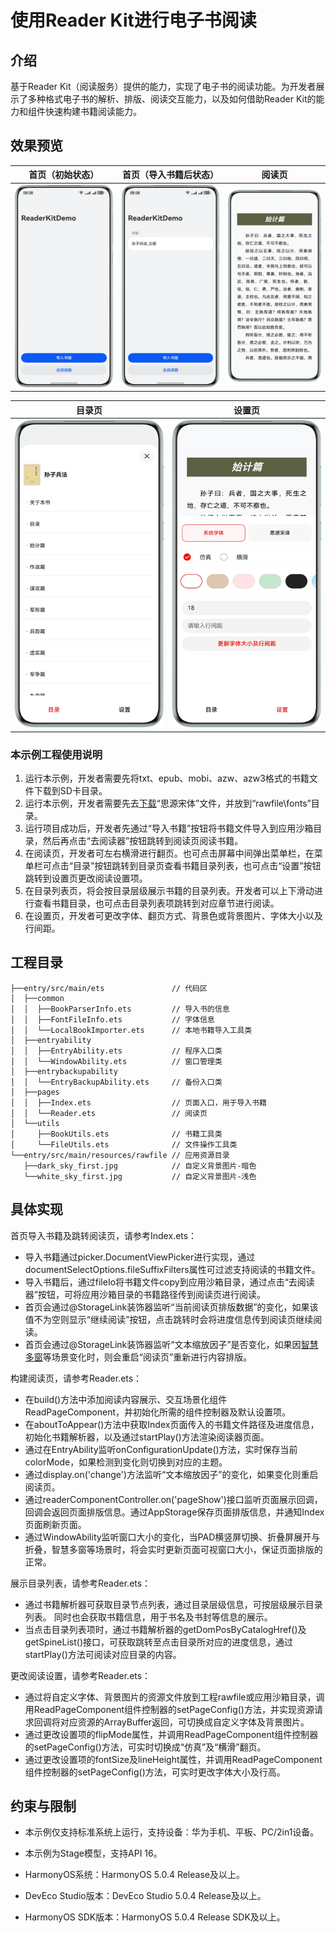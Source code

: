 # 使用Reader Kit进行电子书阅读
## 介绍
基于Reader Kit（阅读服务）提供的能力，实现了电子书的阅读功能。为开发者展示了多种格式电子书的解析、排版、阅读交互能力，以及如何借助Reader Kit的能力和组件快速构建书籍阅读能力。

## 效果预览
| **首页（初始状态）**                            | **首页（导入书籍后状态）**                              | **阅读页**                                |
|-----------------------------------------|----------------------------------------------|-----------------------------------------|
| ![avatar](screenshots/device/main1_page.png) | ![avatar](screenshots/device/main2_page.png) | ![avatar](screenshots/device/reader_page.png) | 

| **目录页**                            | **设置页**                           |
|-----------------------------------------|-----------------------------------------|
| ![avatar](screenshots/device/catalog_page.png) | ![avatar](screenshots/device/settings_page.png) |

### 本示例工程使用说明

1. 运行本示例，开发者需要先将txt、epub、mobi、azw、azw3格式的书籍文件下载到SD卡目录。
2. 运行本示例，开发者需要先去[下载](https://github.com/adobe-fonts/source-han-serif/tree/release?tab=readme-ov-file)“思源宋体”文件，并放到“rawfile\fonts”目录。
3. 运行项目成功后，开发者先通过“导入书籍”按钮将书籍文件导入到应用沙箱目录，然后再点击“去阅读器”按钮跳转到阅读页阅读书籍。
4. 在阅读页，开发者可左右横滑进行翻页。也可点击屏幕中间弹出菜单栏，在菜单栏可点击“目录”按钮跳转到目录页查看书籍目录列表，也可点击“设置”按钮跳转到设置页更改阅读设置项。
5. 在目录列表页，将会按目录层级展示书籍的目录列表。开发者可以上下滑动进行查看书籍目录，也可点击目录列表项跳转到对应章节进行阅读。
6. 在设置页，开发者可更改字体、翻页方式、背景色或背景图片、字体大小以及行间距。

## 工程目录
````
├──entry/src/main/ets	            // 代码区
│  ├──common
│  │  ├──BookParserInfo.ets         // 导入书的信息
│  │  ├──FontFileInfo.ets           // 字体信息
│  │  └──LocalBookImporter.ets      // 本地书籍导入工具类
│  ├──entryability
│  │  ├──EntryAbility.ets           // 程序入口类
│  │  └──WindowAbility.ets          // 窗口管理类
│  ├──entrybackupability
│  │  └──EntryBackupAbility.ets     // 备份入口类  
│  ├──pages        
│  │  ├──Index.ets                  // 页面入口，用于导入书籍
│  │  └──Reader.ets                 // 阅读页
│  └──utils
│     ├──BookUtils.ets              // 书籍工具类
│     └──FileUtils.ets              // 文件操作工具类
└──entry/src/main/resources/rawfile // 应用资源目录
   ├──dark_sky_first.jpg            // 自定义背景图片-暗色
   └──white_sky_first.jpg           // 自定义背景图片-浅色
````
## 具体实现
首页导入书籍及跳转阅读页，请参考Index.ets：
* 导入书籍通过picker.DocumentViewPicker进行实现，通过documentSelectOptions.fileSuffixFilters属性可过滤支持阅读的书籍文件。
* 导入书籍后，通过fileIo将书籍文件copy到应用沙箱目录，通过点击“去阅读器”按钮，可将应用沙箱目录的书籍路径传到阅读页进行阅读。
* 首页会通过@StorageLink装饰器监听“当前阅读页排版数据”的变化，如果该值不为空则显示“继续阅读”按钮，点击跳转时会将进度信息传到阅读页继续阅读。
* 首页会通过@StorageLink装饰器监听“文本缩放因子”是否变化，如果因[智慧多窗](https://developer.huawei.com/consumer/cn/doc/harmonyos-guides/multi-window-intro)等场景变化时，则会重启“阅读页”重新进行内容排版。

构建阅读页，请参考Reader.ets：
* 在build()方法中添加阅读内容展示、交互场景化组件ReadPageComponent，并初始化所需的组件控制器及默认设置项。
* 在aboutToAppear()方法中获取Index页面传入的书籍文件路径及进度信息，初始化书籍解析器，以及通过startPlay()方法渲染阅读器页面。
* 通过在EntryAbility监听onConfigurationUpdate()方法，实时保存当前colorMode，如果检测到变化则切换到对应的主题。
* 通过display.on('change')方法监听“文本缩放因子”的变化，如果变化则重启阅读页。
* 通过readerComponentController.on('pageShow')接口监听页面展示回调，回调会返回页面排版信息。通过AppStorage保存页面排版信息，并通知Index页面刷新页面。
* 通过WindowAbility监听窗口大小的变化，当PAD横竖屏切换、折叠屏展开与折叠，智慧多窗等场景时，将会实时更新页面可视窗口大小，保证页面排版的正常。

展示目录列表，请参考Reader.ets：
* 通过书籍解析器可获取目录节点列表，通过目录层级信息，可按层级展示目录列表。 同时也会获取书籍信息，用于书名及书封等信息的展示。
* 当点击目录列表项时，通过书籍解析器的getDomPosByCatalogHref()及getSpineList()接口，可获取跳转至点击目录所对应的进度信息，通过startPlay()方法可阅读对应目录的内容。

更改阅读设置，请参考Reader.ets：
* 通过将自定义字体、背景图片的资源文件放到工程rawfile或应用沙箱目录，调用ReadPageComponent组件控制器的setPageConfig()方法，并实现资源请求回调将对应资源的ArrayBuffer返回，可切换成自定义字体及背景图片。
* 通过更改设置项的flipMode属性，并调用ReadPageComponent组件控制器的setPageConfig()方法，可实时切换成“仿真”及“横滑”翻页。
* 通过更改设置项的fontSize及lineHeight属性，并调用ReadPageComponent组件控制器的setPageConfig()方法，可实时更改字体大小及行高。

## 约束与限制

* 本示例仅支持标准系统上运行，支持设备：华为手机、平板、PC/2in1设备。

* 本示例为Stage模型，支持API 16。

* HarmonyOS系统：HarmonyOS 5.0.4 Release及以上。

* DevEco Studio版本：DevEco Studio 5.0.4 Release及以上。

* HarmonyOS SDK版本：HarmonyOS 5.0.4 Release SDK及以上。


